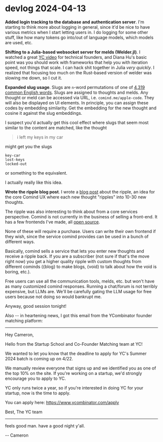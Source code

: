# devlog 2024-04-13

**Added login tracking to the database and authentication server**. I'm starting to think more about logging in general, since it'd be nice to have various metrics when I start letting users in. I do logging for some other stuff, like how many tokens go into/out of language models, which models are used, etc.

**Shifting to a Julia-based websocket server for melds (Welder.jl)**. I watched a great [YC video](https://www.youtube.com/watch?v=rP7bpYsfa6Q&t=1509s) for technical founders, and Diana Hu's basic point was you should work with frameworks that help you with iteration speed, not things that scale. I can hack shit together in Julia _very quickly_. I realized that focusing too much on the Rust-based version of welder was slowing me down, so I cut it.

**Expanded slug usage**. Slugs are `n`-word permutations of one of [4,319 common English words](https://raw.githubusercontent.com/pkLazer/password_rank/master/4000-most-common-english-words-csv.csv). Slugs are assigned to thoughts and melds. Any thought or meld can be accessed via URL, i.e. `comind.me/apple-code`. They will also be displayed on UI elements. In principle, you can assign these codes by embedding similarity. Get the embedding for the new thought and cosine it against the slug embeddings. 

I suspect you'd actually get this cool effect where slugs that seem most similar to the content are matched, like the thought

> i left my keys in my car

might get you the slugs

```
key-car
lost-keys
locked-out
```

or something to the equivalent. 

I actually really like this idea.

**Wrote the ripple blog post**. I wrote a [blog post](/posts/the-ripple) about the ripple, an idea for the core Comind UX where each new thought "ripples" into 10-30 new thoughts. 

The ripple was also interesting to think about from a core services perspective. Comind is not currently in the business of selling a front-end. It has a few frontends I've made, all [open source](https://github.com/mind-co). 

None of these will require a purchase. Users can write their own frontend if they wish, since the service comind provides can be used in a bunch of different ways.

Basically, comind sells a service that lets you enter new thoughts and receive a ripple back. If you are a subscriber (not sure if that's the move right now) you get a higher quality ripple with custom thoughts from different cominds ({blog} to make blogs, {void} to talk about how the void is boring, etc.).

Free users can use all the communication tools, melds, etc. but won't have as many customized comind responses. Running a chat/forum is not terribly expensive, but LLMs are. We'll be carefully gating the LLM usage for free users because not doing so would bankrupt me.

Anyway, good session tonight!

Also -- in heartening news, I got this email from the YCombinator founder matching platform:


---
Hey Cameron,

Hello from the Startup School and Co-Founder Matching team at YC!

We wanted to let you know that the deadline to apply for YC's Summer 2024 batch is coming up on 4/22.

We manually review everyone that signs up and we identified you as one of the top 10% on the site. If you're working on a startup, we'd strongly encourage you to apply to YC.

YC only runs twice a year, so if you're interested in doing YC for your startup, now is the time to apply.

You can apply here: https://www.ycombinator.com/apply

Best,
The YC team

---


feels good man. have a good night y'all.

-- Cameron

